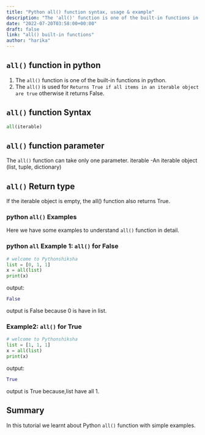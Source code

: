 ```yaml
---
title: "Python all() function syntax, usage & example"
description: "The 'all()' function is one of the built-in functions in python"
date: "2022-07-20T03:58:00+00:00"
draft: false
link: "all() built-in functions"
author: "harika"
---
```


## `all()` function in python

1. The `all()` function is one of the built-in functions in python.
2. The `all()` is used for `Returns True if all items in an iterable object 
   are true` otherwise it returns False.

## `all()` function Syntax

```python
all(iterable)
```

## `all()` function parameter

The `all()` function can take only one parameter.
iterable -An iterable object (list, tuple, dictionary)

## `all()` Return type

If the iterable object is empty, the all() function also returns True.

### python `all()` Examples

Here we have some examples to understand `all()` function in detail.

### python `all` Example 1: `all()` for False 

```python
# welcome to Pythonshiksha
list = [0, 1, 1]
x = all(list)
print(x)
```
output:

```python
False
```
output is False because 0 is have in list.

### Example2: `all()` for True

```python
# welcome to Pythonshiksha
list = [1, 1, 1]
x = all(list)
print(x)
```
output:

```python
True
```
output is True because,list have all 1.

## Summary

In this tutorial we learnt about Python `all()` function with simple examples.






